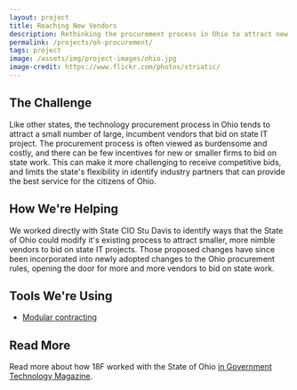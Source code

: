 ```yaml
---
layout: project
title: Reaching New Vendors
description: Rethinking the procurement process in Ohio to attract new vendors to state IT projects.
permalink: /projects/oh-procurement/
tags: project
image: /assets/img/project-images/ohio.jpg
image-credit: https://www.flickr.com/photos/striatic/
---
```

## The Challenge

Like other states, the technology procurement process in Ohio tends to attract a small number of large, incumbent vendors that bid on state IT project. The procurement process is often viewed as burdensome and costly, and there can be few incentives for new or smaller firms to bid on state work. This can make it more challenging to receive competitive bids, and limits the state's flexibility in identify industry partners that can provide the best service for the citizens of Ohio.

## How We're Helping

We worked directly with State CIO Stu Davis to identify ways that the State of Ohio could modify it's existing process to attract smaller, more nimble vendors to bid on state IT projects. Those proposed changes have since been incorporated into newly adopted changes to the Ohio procurement rules, opening the door for more and more vendors to bid on state work.

## Tools We're Using
* [Modular contracting](/modular-procurement/)

## Read More

Read more about how 18F worked with the State of Ohio [in Government Technology Magazine](http://www.govtech.com/data/Ohio-Takes-Page-from-18F-to-Launch-Inclusive-Procurement-Attract-New-Bidders.html).
